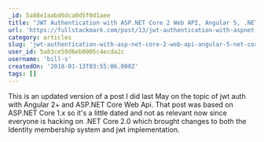 ```yaml
---
_id: 5a88e1aabd6dca0d5f0d1aee
title: "JWT Authentication with ASP.NET Core 2 Web API, Angular 5, .NET Core Identity and Facebook Login"
url: 'https://fullstackmark.com/post/13/jwt-authentication-with-aspnet-core-2-web-api-angular-5-net-core-identity-and-facebook-login'
category: articles
slug: 'jwt-authentication-with-asp-net-core-2-web-api-angular-5-net-core-identity-and-facebook-login'
user_id: 5a83ce59d6eb0005c4ecda2c
username: 'bill-s'
createdOn: '2018-01-13T03:55:06.000Z'
tags: []
---
```


This is an updated version of a post I did last May on the topic of jwt auth with Angular 2+ and ASP.NET Core Web Api. That post was based on ASP.NET Core 1.x so it's a little dated and not as relevant now since everyone is hacking on .NET Core 2.0 which brought changes to both the Identity membership system and jwt implementation.
